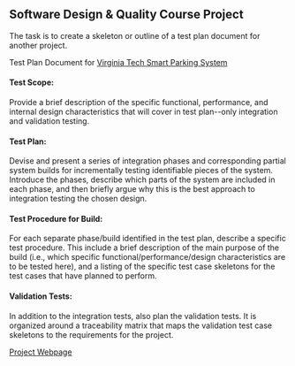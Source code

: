 ## Software Design & Quality Course Project

The task  is to create a skeleton or outline of a test plan document for another project.

Test Plan Document for [Virginia Tech Smart Parking System](https://sites.google.com/vt.edu/cs5744-vt-smart-parking/modules?authuser=0)

#### Test Scope: 

Provide a brief description of the specific functional, performance, and internal design characteristics that will cover in test plan--only integration and validation testing.

#### Test Plan: 
Devise and present a series of integration phases and corresponding partial system builds for incrementally testing identifiable pieces of the system. Introduce the phases, describe which parts of the system are included in each phase, and then briefly argue why this is the best approach to integration testing the chosen design.

#### Test Procedure for Build: 
For each separate phase/build identified in the test plan, describe a specific test procedure. This include a brief description of the main purpose of the build (i.e., which specific functional/performance/design characteristics are to be tested here), and a listing of the specific test case skeletons for the test cases that have planned to perform. 

#### Validation Tests: 
In addition to the integration tests, also plan the validation tests. It is organized around a traceability matrix that maps the validation test case skeletons to the requirements for the project.

[Project Webpage](https://timely-rabanadas-9e0625.netlify.app/project2.html)
